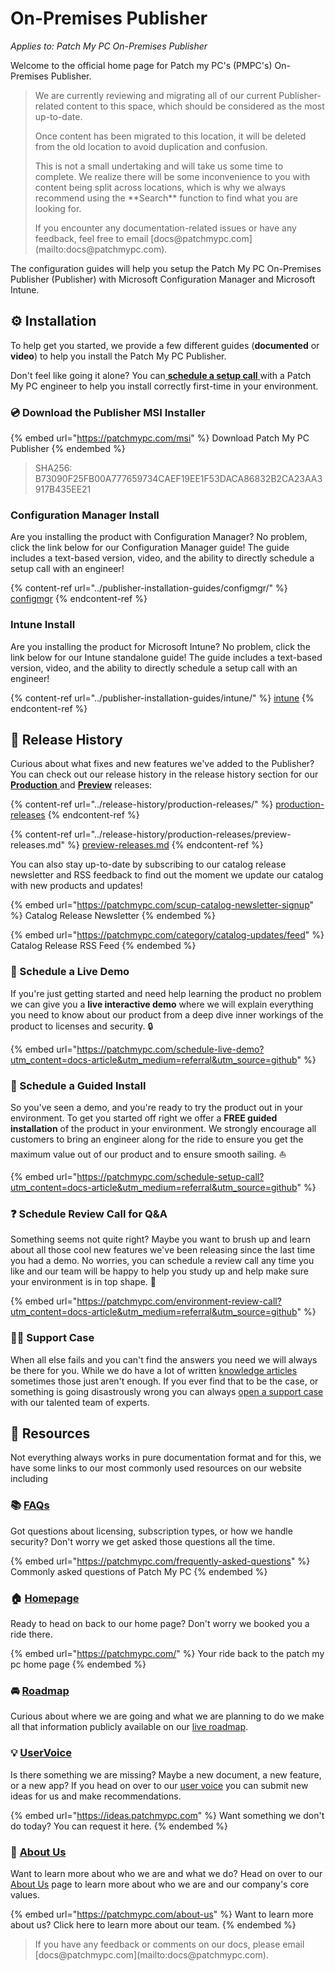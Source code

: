 # On-Premises Publisher

_Applies to: Patch My PC On-Premises Publisher_

Welcome to the official home page for Patch my PC's (PMPC's) On-Premises Publisher.

<blockquote class="wp-block-quote is-important">
<p>We are currently reviewing and migrating all of our current Publisher-related content to this space, which should be considered as the most up-to-date.</p>
<p>Once content has been migrated to this location, it will be deleted from the old location to avoid duplication and confusion.</p>
<p>This is not a small undertaking and will take us some time to complete. We realize there will be some inconvenience to you with content being split across locations, which is why we always recommend using the **Search** function to find what you are looking for.</p>
<p>If you encounter any documentation-related issues or have any feedback, feel free to email [docs@patchmypc.com](mailto:docs@patchmypc.com).</p>
</blockquote>

The configuration guides will help you setup the Patch My PC On-Premises Publisher (Publisher) with Microsoft Configuration Manager and Microsoft Intune.

## ⚙ Installation

To help get you started, we provide a few different guides (**documented** or **video**) to help you install the Patch My PC Publisher.&#x20;

Don't feel like going it alone? You can[ **schedule a setup call** ](https://patchmypc.com/schedule-setup-call)with a Patch My PC engineer to help you install correctly first-time in your environment.

### 💿 Download the Publisher MSI Installer

{% embed url="https://patchmypc.com/msi" %}
Download Patch My PC Publisher
{% endembed %}

<blockquote class="wp-block-quote">
<p>SHA256: B73090F25FB00A777659734CAEF19EE1F53DACA86832B2CA23AA3917B435EE21</p>
</blockquote>

### Configuration Manager Install

Are you installing the product with Configuration Manager? No problem, click the link below for our Configuration Manager guide! The guide includes a text-based version, video, and the ability to directly schedule a setup call with an engineer!

{% content-ref url="../publisher-installation-guides/configmgr/" %}
[configmgr](../publisher-installation-guides/configmgr/)
{% endcontent-ref %}

### Intune Install

Are you installing the product for Microsoft Intune? No problem, click the link below for our Intune standalone guide! The guide includes a text-based version, video, and the ability to directly schedule a setup call with an engineer!

{% content-ref url="../publisher-installation-guides/intune/" %}
[intune](../publisher-installation-guides/intune/)
{% endcontent-ref %}

## 📄 Release History

Curious about what fixes and new features we've added to the Publisher? You can check out our release history in the release history section for our [**Production** ](../release-history/production-releases/)and [**Preview**](../release-history/production-releases/preview-releases.md) releases:

{% content-ref url="../release-history/production-releases/" %}
[production-releases](../release-history/production-releases/)
{% endcontent-ref %}

{% content-ref url="../release-history/production-releases/preview-releases.md" %}
[preview-releases.md](../release-history/production-releases/preview-releases.md)
{% endcontent-ref %}

You can also stay up-to-date by subscribing to our catalog release newsletter and RSS feedback to find out the moment we update our catalog with new products and updates!

{% embed url="https://patchmypc.com/scup-catalog-newsletter-signup" %}
Catalog Release Newsletter
{% endembed %}

{% embed url="https://patchmypc.com/category/catalog-updates/feed" %}
Catalog Release RSS Feed
{% endembed %}

### 📅 Schedule a Live Demo

If you're just getting started and need help learning the product no problem we can give you a **live interactive demo** where we will explain everything you need to know about our product from a deep dive inner workings of the product to licenses and security. 🔒

{% embed url="https://patchmypc.com/schedule-live-demo?utm_content=docs-article&utm_medium=referral&utm_source=github" %}

### 🤝 Schedule a Guided Install

So you've seen a demo, and you're ready to try the product out in your environment. To get you started off right we offer a **FREE guided installation** of the product in your environment. We strongly encourage all customers to bring an engineer along for the ride to ensure you get the maximum value out of our product and to ensure smooth sailing. ⛵

{% embed url="https://patchmypc.com/schedule-setup-call?utm_content=docs-article&utm_medium=referral&utm_source=github" %}

### ❓ Schedule Review Call for Q\&A

Something seems not quite right? Maybe you want to brush up and learn about all those cool new features we've been releasing since the last time you had a demo. No worries, you can schedule a review call any time you like and our team will be happy to help you study up and help make sure your environment is in top shape. 🎩

{% embed url="https://patchmypc.com/environment-review-call?utm_content=docs-article&utm_medium=referral&utm_source=github" %}

### 💁‍♂️ Support Case

When all else fails and you can't find the answers you need we will always be there for you. While we do have a lot of written [knowledge articles](https://patchmypc.com/category/knowledge-base) sometimes those just aren't enough. If you ever find that to be the case, or something is going disastrously wrong you can always [open a support case](https://patchmypc.com/technical-support) with our talented team of experts.

## 🏫 Resources

Not everything always works in pure documentation format and for this, we have some links to our most commonly used resources on our website including

### 📚 [FAQs](https://patchmypc.com/frequently-asked-questions)

Got questions about licensing, subscription types, or how we handle security? Don't worry we get asked those questions all the time.&#x20;

{% embed url="https://patchmypc.com/frequently-asked-questions" %}
Commonly asked questions of Patch My PC
{% endembed %}

### 🏠 [Homepage](https://patchmypc.com/)

Ready to head on back to our home page? Don't worry we booked you a ride there.

{% embed url="https://patchmypc.com/" %}
Your ride back to the patch my pc home page
{% endembed %}

### 🚘 [Roadmap](https://patchmypc.aha.io/published/3f8482c0d42338313f5d4d02408a2bce?page=1)

Curious about where we are going and what we are planning to do we make all that information publicly available on our [live roadmap](https://patchmypc.aha.io/published/3f8482c0d42338313f5d4d02408a2bce?page=1).&#x20;

### 💡 [UserVoice](https://ideas.patchmypc.com/)

Is there something we are missing? Maybe a new document, a new feature, or a new app? If you head on over to our [user voice](https://ideas.patchmypc.com/) you can submit new ideas for us and make recommendations.&#x20;

{% embed url="https://ideas.patchmypc.com" %}
Want something we don't do today? You can request it here.
{% endembed %}

### 🤝 [About Us](https://patchmypc.com/about-us)

Want to learn more about who we are and what we do? Head on over to our [About Us](https://patchmypc.com/about-us) page to learn more about who we are and our company's core values.

{% embed url="https://patchmypc.com/about-us" %}
Want to learn more about us? Click here to learn more about our team.
{% endembed %}

<blockquote class="wp-block-quote is-note">
<p>If you have any feedback or comments on our docs, please email [docs@patchmypc.com](mailto:docs@patchmypc.com).</p>
</blockquote>